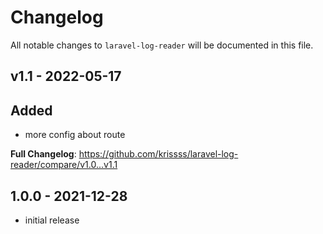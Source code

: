 # Changelog

All notable changes to `laravel-log-reader` will be documented in this file.

## v1.1 - 2022-05-17

## Added

- more config about route

**Full Changelog**: https://github.com/krissss/laravel-log-reader/compare/v1.0...v1.1

## 1.0.0 - 2021-12-28

- initial release
